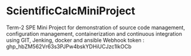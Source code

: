 # ScientificCalcMiniProject
Term-2 SPE Mini Project for demonstration of source code management, configuration management, containerization and continuous integration using GIT, Jenking, docker and ansible
Webhook token : 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
